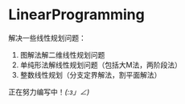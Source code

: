 # LinearProgramming
解决一些线性规划问题：
1. 图解法解二维线性规划问题
2. 单纯形法解线性规划问题（包括大M法，两阶段法）
3. 整数线性规划（分支定界解法，割平面解法）

正在努力编写中！_(:з」∠)_